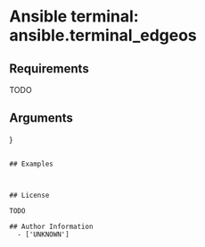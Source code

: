 # Ansible terminal: ansible.terminal_edgeos





## Requirements

TODO

## Arguments

}
```

## Examples



## License

TODO

## Author Information
  - ['UNKNOWN']
